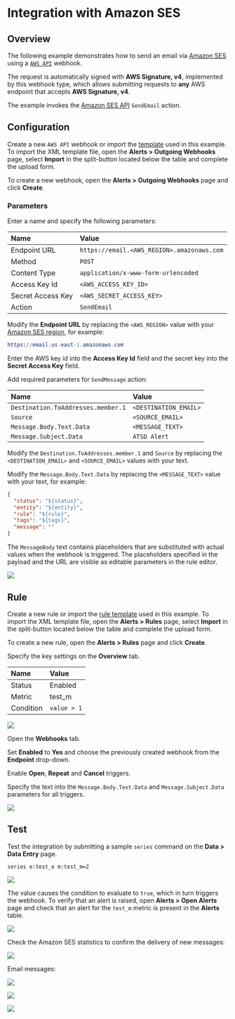 # Integration with Amazon SES

## Overview

The following example demonstrates how to send an email via [Amazon SES](https://aws.amazon.com/ses) using a [`AWS API`](aws-api.md) webhook.

The request is automatically signed with **AWS Signature, v4**, implemented by this webhook type, which allows submitting requests to **any** AWS endpoint that accepts **AWS Signature, v4**.

The example invokes the [Amazon SES API](https://docs.aws.amazon.com/ses/latest/APIReference/API_SendEmail.html) `SendEmail` action.

## Configuration

Create a new `AWS API` webhook or import the [template](./resources/aws-api-ses-notification.xml) used in this example. To import the XML template file, open the **Alerts > Outgoing Webhooks** page, select **Import** in the split-button located below the table and complete the upload form.

To create a new webhook, open the **Alerts > Outgoing Webhooks** page and click **Create**.

### Parameters

Enter a name and specify the following parameters:

| **Name** | **Value** |
| :--- | :--- |
| Endpoint URL | `https://email.<AWS_REGION>.amazonaws.com` |
| Method | `POST` |
| Content Type | `application/x-www-form-urlencoded` |
| Access Key Id | `<AWS_ACCESS_KEY_ID>` |
| Secret Access Key | `<AWS_SECRET_ACCESS_KEY>` |
| Action | `SendEmail` |

Modify the **Endpoint URL** by replacing the `<AWS_REGION>` value with your [Amazon SES region](https://docs.aws.amazon.com/general/latest/gr/rande.html#ses_region), for example:

```elm
https://email.us-east-1.amazonaws.com
```

Enter the AWS key id into the **Access Key Id** field and the secret key into the **Secret Access Key** field.

Add required parameters for `SendMessage` action:

| **Name** | **Value** |
| :--- | :--- |
| `Destination.ToAddresses.member.1` | `<DESTINATION_EMAIL>` |
| `Source` | `<SOURCE_EMAIL>` |
| `Message.Body.Text.Data` | `<MESSAGE_TEXT>` |
| `Message.Subject.Data` | `ATSD Alert` |

Modify the `Destination.ToAddresses.member.1` and `Source` by replacing the `<DESTINATION_EMAIL>` and `<SOURCE_EMAIL>` values with your text.

Modify the `Message.Body.Text.Data` by replacing the `<MESSAGE_TEXT>` value with your text, for example:

```json
{
  "status": "${status}",
  "entity": "${entity}",
  "rule": "${rule}",
  "tags": "${tags}",
  "message": ""
}
```

The `MessageBody` text contains placeholders that are substituted with actual values when the webhook is triggered. The placeholders specified in the payload and the URL are visible as editable parameters in the rule editor.

![](./images/aws_api_ses_notification_config.png)

## Rule

Create a new rule or import the [rule template](./resources/aws-api-ses-rule.xml) used in this example. To import the XML template file, open the **Alerts > Rules** page, select **Import** in the split-button located below the table and complete the upload form.

To create a new rule, open the **Alerts > Rules** page and click **Create**.

Specify the key settings on the **Overview** tab.

| **Name** | **Value** |
| :-------- | :---- |
| Status | Enabled |
| Metric | test_m |
| Condition | `value > 1` |

![](./images/aws_api_rule_overview.png)

Open the **Webhooks** tab.

Set **Enabled** to **Yes** and choose the previously created webhook from the **Endpoint** drop-down.

Enable **Open**, **Repeat** and **Cancel** triggers.

Specify the text into the `Message.Body.Text.Data` and `Message.Subject.Data` parameters for all triggers.

![](./images/aws_api_ses_rule_notification.png)

## Test

Test the integration by submitting a sample `series` command on the **Data > Data Entry** page.

```ls
series e:test_e m:test_m=2
```

![](./images/rule_test_commands.png)

The value causes the condition to evaluate to `true`, which in turn triggers the webhook.
To verify that an alert is raised, open **Alerts > Open Alerts** page and check that an alert for the `test_m` metric is present in the **Alerts** table.

![](./images/aws_api_ses_alert_open.png)

Check the Amazon SES statistics to confirm the delivery of new messages:

![](./images/aws_api_ses_test.png)

Email messages:

![](./images/aws_api_ses_test_email_1.png)

![](./images/aws_api_ses_test_email_2.png)

![](./images/aws_api_ses_test_email_3.png)
